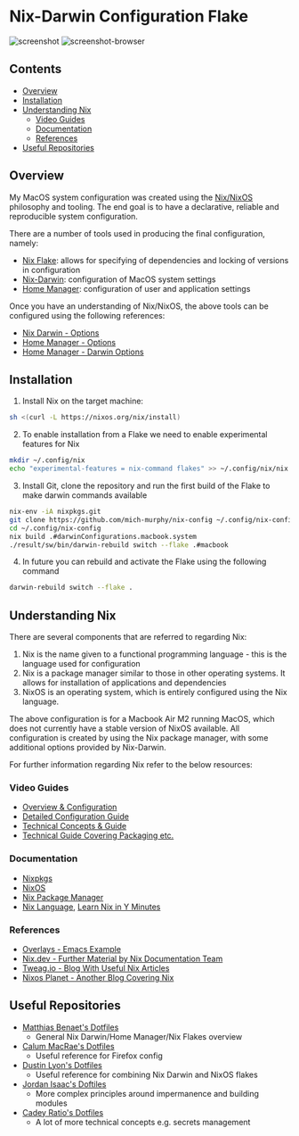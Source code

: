 # Nix-Darwin Configuration Flake

![screenshot](https://github.com/mich-murphy/nix-config/blob/master/images/screenshot.png)
![screenshot-browser](https://github.com/mich-murphy/nix-config/blob/master/images/screenshot-2.png)

## Contents

<!-- vim-markdown-toc Marked -->

* [Overview](#overview)
* [Installation](#installation)
* [Understanding Nix](#understanding-nix)
    * [Video Guides](#video-guides)
    * [Documentation](#documentation)
    * [References](#references)
* [Useful Repositories](#useful-repositories)

<!-- vim-markdown-toc -->

## Overview

My MacOS system configuration was created using the [Nix/NixOS](https://nixos.org/) philosophy and tooling. The end goal is to have a declarative, reliable and reproducible system configuration.

There are a number of tools used in producing the final configuration, namely:
- [Nix Flake](https://nixos.wiki/wiki/Flakes): allows for specifying of dependencies and locking of versions in configuration
- [Nix-Darwin](https://github.com/LnL7/nix-darwin): configuration of MacOS system settings
- [Home Manager](https://github.com/nix-community/home-manager): configuration of user and application settings

Once you have an understanding of Nix/NixOS, the above tools can be configured using the following references:
- [Nix Darwin - Options](https://daiderd.com/nix-darwin/manual/index.html#sec-options)
- [Home Manager - Options](https://nix-community.github.io/home-manager/options.html)
- [Home Manager - Darwin Options](https://nix-community.github.io/home-manager/nix-darwin-options.html)

## Installation

1. Install Nix on the target machine:

```bash
sh <(curl -L https://nixos.org/nix/install)
```
2. To enable installation from a Flake we need to enable experimental features for Nix

```bash
mkdir ~/.config/nix
echo "experimental-features = nix-command flakes" >> ~/.config/nix/nix.conf
```
3. Install Git, clone the repository and run the first build of the Flake to make darwin commands available

```bash
nix-env -iA nixpkgs.git
git clone https://github.com/mich-murphy/nix-config ~/.config/nix-config
cd ~/.config/nix-config
nix build .#darwinConfigurations.macbook.system
./result/sw/bin/darwin-rebuild switch --flake .#macbook
```
4. In future you can rebuild and activate the Flake using the following command

```bash
darwin-rebuild switch --flake .
```

## Understanding Nix

There are several components that are referred to regarding Nix:
1. Nix is the name given to a functional programming language - this is the language used for configuration
2. Nix is a package manager similar to those in other operating systems. It allows for installation of applications and dependencies
3. NixOS is an operating system, which is entirely configured using the Nix language.

The above configuration is for a Macbook Air M2 running MacOS, which does not currently have a stable version of NixOS available. All configuration is created by using the Nix package manager, with some additional options provided by Nix-Darwin.

For further information regarding Nix refer to the below resources:

### Video Guides

- [Overview & Configuration](https://github.com/MatthiasBenaets/nixos-config/blob/master/nixos.org)
- [Detailed Configuration Guide](https://www.youtube.com/watch?v=QKoQ1gKJY5A&list=PL-saUBvIJzOkjAw_vOac75v-x6EzNzZq-)
- [Technical Concepts & Guide](https://www.youtube.com/watch?v=NYyImy-lqaA&list=PLRGI9KQ3_HP_OFRG6R-p4iFgMSK1t5BHs)
- [Technical Guide Covering Packaging etc.](https://www.youtube.com/user/elitespartan117j27/videos)

### Documentation

- [Nixpkgs](https://nixos.org/manual/nixpkgs/stable)
- [NixOS](https://nixos.org/manual/nixos/stable)
- [Nix Package Manager](https://nixos.org/manual/nix/stable/command-ref/command-ref.html)
- [Nix Language](https://nixos.org/manual/nix/stable/expressions/writing-nix-expressions.html), [Learn Nix in Y Minutes](https://learnxinyminutes.com/docs/nix/)

### References 

- [Overlays - Emacs Example](https://www.heinrichhartmann.com/posts/2021-08-08-nix-into/)
- [Nix.dev - Further Material by Nix Documentation Team](https://nix.dev/)
- [Tweag.io - Blog With Useful Nix Articles](https://www.tweag.io/blog)
- [Nixos Planet - Another Blog Covering Nix](https://planet.nixos.org/)

## Useful Repositories

- [Matthias Benaet's Dotfiles](https://github.com/MatthiasBenaets/nixos-config)
    - General Nix Darwin/Home Manager/Nix Flakes overview
- [Calum MacRae's Dotfiles](https://github.com/cmacrae/config)
    - Useful reference for Firefox config
- [Dustin Lyon's Dotfiles](https://github.com/dustinlyons/nixos-config)
    - Useful reference for combining Nix Darwin and NixOS flakes
- [Jordan Isaac's Doftiles](https://github.com/jordanisaacs/dotfiles)
    - More complex principles around impermanence and building modules
- [Cadey Ratio's Dotfiles](https://tulpa.dev/cadey/nixos-configs)
    - A lot of more technical concepts e.g. secrets management
